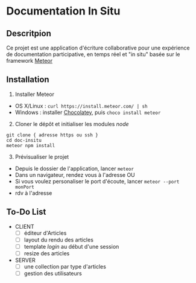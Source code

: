 # Documentation In Situ

## Descritpion
Ce projet est une application d'écriture collaborative pour une expérience de documentation participative, en temps réel et "in situ" basée sur le framework [Meteor](https://www.meteor.com/)

## Installation
1. Installer Meteor
  - OS X/Linux : `curl https://install.meteor.com/ | sh`
  - Windows : installer [Chocolatey](https://chocolatey.org/install), puis `choco install meteor`

2. Cloner le dépôt et initialiser les modules *node*
  ```
  git clone { adresse https ou ssh }
  cd doc-insitu
  meteor npm install
  ```

3. Prévisualiser le projet
  - Depuis le dossier de l'application, lancer `meteor`
  - Dans un navigateur, rendez vous à l'adresse [](http://localhost:3000)
  OU
  - Si vous voulez personaliser le port d'écoute, lancer `meteor --port monPort`
  - rdv à l'adresse [](http://localhost:monPort)

## To-Do List
+ CLIENT
  - [ ] éditeur d'Articles
  - [ ] layout du rendu des articles
  - [ ] template *login* au début d'une session
  - [ ] resize des articles

+ SERVER
  - [ ] une collection par type d'articles
  - [ ] gestion des utilisateurs
